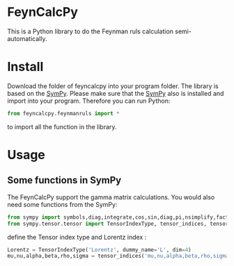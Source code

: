 # FeynCalcPy
This is a Python library to do the Feynman ruls calculation semi-automatically. 

# Install
Download the folder of feyncalcpy into your program folder. The library is based on the [SymPy](https://github.com/sympy/sympy). Please make sure that the [SymPy](https://github.com/sympy/sympy) also is installed and import into your program.
Therefore you can run Python:
~~~ python
from feyncalcpy.feynmanruls import *
~~~
to import all the function in the library.
# Usage
## Some functions in SymPy 
The FeynCalcPy support the gamma matrix calculations. You would also need some functions from the SymPy:
~~~ python
from sympy import symbols,diag,integrate,cos,sin,diag,pi,nsimplify,factor
from sympy.tensor.tensor import TensorIndexType, tensor_indices, tensor_heads
~~~
define the Tensor index type and Lorentz index :
~~~ python
Lorentz = TensorIndexType('Lorentz', dummy_name='L', dim=4)
mu,nu,alpha,beta,rho,sigma = tensor_indices('mu,nu,alpha,beta,rho,sigma', Lorentz)
~~~

